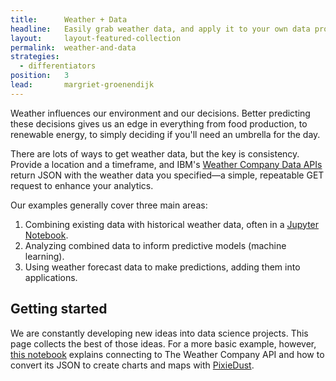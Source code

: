 ```yaml
---
title:      Weather + Data
headline:   Easily grab weather data, and apply it to your own data problems.
layout:     layout-featured-collection
permalink:  weather-and-data
strategies: 
  - differentiators
position:	3
lead:       margriet-groenendijk
---
```


Weather influences our environment and our decisions. Better predicting these decisions gives us an edge in everything from food production, to renewable energy, to simply deciding if you'll need an umbrella for the day.

There are lots of ways to get weather data, but the key is consistency. Provide a location and a timeframe, and IBM's [Weather Company Data APIs](https://twcservice.mybluemix.net/rest-api/) return JSON with the weather data you specified&mdash;a simple, repeatable GET request to enhance your analytics.

Our examples generally cover three main areas:

1. Combining existing data with historical weather data, often in a [Jupyter Notebook](/notebooks-for-developers).
2. Analyzing combined data to inform predictive models (machine learning).
3. Using weather forecast data to make predictions, adding them into applications.

## Getting started

We are constantly developing new ideas into data science projects. This page collects the best of those ideas. For a more basic example, however, [this notebook](https://github.com/ibm-watson-data-lab/python-notebooks/blob/master/Weather%20forecast.ipynb) explains connecting to The Weather Company API and how to convert its JSON to create charts and maps with [PixieDust](/pixiedust).